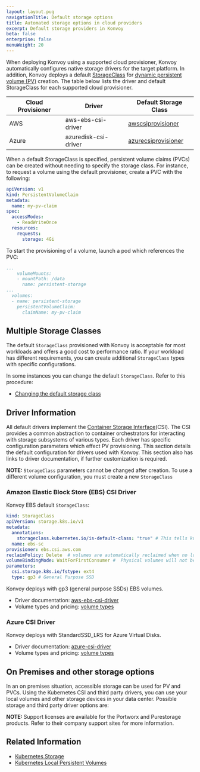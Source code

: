 ```yaml
---
layout: layout.pug
navigationTitle: Default storage options
title: Automated storage options in cloud providers
excerpt: Default storage providers in Konvoy
beta: false
enterprise: false
menuWeight: 20
---
```


<!-- markdownlint-disable MD018 -->

When deploying Konvoy using a supported cloud provisioner, Konvoy automatically configures native storage drivers for the target platform. In addition, Konvoy deploys a default [StorageClass](https://kubernetes.io/docs/concepts/storage/storage-classes/) for [dynamic persistent volume (PV)](https://kubernetes.io/docs/concepts/storage/dynamic-provisioning/) creation. The table below lists the driver and default StorageClass for each supported cloud provisioner.

| Cloud Provisioner |  Driver              | Default Storage Class        |
--------------------|----------------------|----------------------|
| AWS               | aws-ebs-csi-driver   | [awscsiprovisioner](https://github.com/kubernetes-sigs/aws-ebs-csi-driver)    |
| Azure               | azuredisk-csi-driver   | [azurecsiprovisioner](https://github.com/kubernetes-sigs/azuredisk-csi-driver)    |

When a default StorageClass is specified, persistent volume claims (PVCs) can be created without needing to specify the storage class. For instance, to request a volume using the default provisioner, create a PVC with the following:

```yaml
apiVersion: v1
kind: PersistentVolumeClaim
metadata:
  name: my-pv-claim
spec:
  accessModes:
    - ReadWriteOnce
  resources:
    requests:
      storage: 4Gi
```

To start the provisioning of a volume, launch a pod which references the PVC:

```yaml
...
    volumeMounts:
    - mountPath: /data
      name: persistent-storage
...
  volumes:
  - name: persistent-storage
    persistentVolumeClaim:
      claimName: my-pv-claim

```

## Multiple Storage Classes

The default `StorageClass` provisioned with Konvoy is acceptable for most workloads and offers a good cost to performance ratio. If your workload has different requirements, you can create additional `StorageClass` types with specific configurations.

In some instances you can change the default `StorageClass`. Refer to this procedure:

- [Changing the default storage class](https://kubernetes.io/docs/tasks/administer-cluster/change-default-storage-class/)

## Driver Information

All default drivers implement the [Container Storage Interface](https://github.com/container-storage-interface/spec/blob/master/spec.md)(CSI). The CSI provides a common abstraction to container orchestrators for interacting with storage subsystems of various types. Each driver has specific configuration parameters which effect PV provisioning. This section details the default configuration for drivers used with Konvoy. This section also has links to driver documentation, if further customization is required.

<p class="message--note"><strong>NOTE: </strong><code>StorageClass</code> parameters cannot be changed after creation. To use a different volume configuration, you must create a new <code>StorageClass</code></p>

### Amazon Elastic Block Store (EBS) CSI Driver

Konvoy EBS default `StorageClass`:

```yaml
kind: StorageClass
apiVersion: storage.k8s.io/v1
metadata:
  annotations:
    storageclass.kubernetes.io/is-default-class: "true" # This tells kubernetes to make this the default storage class
  name: ebs-sc
provisioner: ebs.csi.aws.com
reclaimPolicy: Delete  # volumes are automatically reclaimed when no longer in use and PVCs are deleted
volumeBindingMode: WaitForFirstConsumer #  Physical volumes will not be created until a pod is created that uses the PVC, required to use CSI's Topology feature
parameters:
  csi.storage.k8s.io/fstype: ext4
  type: gp3 # General Purpose SSD
```

Konvoy deploys with gp3 (general purpose SSDs) EBS volumes.

- Driver documentation: [aws-ebs-csi-driver](https://github.com/kubernetes-sigs/aws-ebs-csi-driver)
- Volume types and pricing: [volume types](https://aws.amazon.com/ebs/features/)

### Azure CSI Driver

Konvoy deploys with StandardSSD_LRS for Azure Virtual Disks.

- Driver documentation: [azure-csi-driver](https://github.com/kubernetes-sigs/azuredisk-csi-driver)
- Volume types and pricing: [volume types](https://azure.microsoft.com/en-us/pricing/details/storage/page-blobs/)

## On Premises and other storage options

In an on premises situation, accessible storage can be used for PV and PVCs. Using the Kubernetes CSI and third party drivers, you can use your local volumes and other storage devices in your data center. Possible storage and third party driver options are:

<p class="message--note"><strong>NOTE: </strong>Support licenses are available for the Portworx and Purestorage products. Refer to their company support sites for more information.</p>

## Related Information

- [Kubernetes Storage](https://kubernetes.io/docs/concepts/storage/)
- [Kubernetes Local Persistent Volumes](https://kubernetes.io/blog/2019/04/04/kubernetes-1.14-local-persistent-volumes-ga/)

